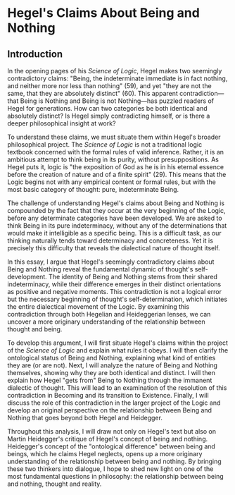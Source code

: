 # Hegel's Claims About Being and Nothing

## Introduction

In the opening pages of his *Science of Logic*, Hegel makes two seemingly contradictory claims: "Being, the indeterminate immediate is in fact nothing, and neither more nor less than nothing" (59), and yet "they are not the same, that they are absolutely distinct" (60). This apparent contradiction—that Being is Nothing and Being is not Nothing—has puzzled readers of Hegel for generations. How can two categories be both identical and absolutely distinct? Is Hegel simply contradicting himself, or is there a deeper philosophical insight at work?

To understand these claims, we must situate them within Hegel's broader philosophical project. The *Science of Logic* is not a traditional logic textbook concerned with the formal rules of valid inference. Rather, it is an ambitious attempt to think being in its purity, without presuppositions. As Hegel puts it, logic is "the exposition of God as he is in his eternal essence before the creation of nature and of a finite spirit" (29). This means that the Logic begins not with any empirical content or formal rules, but with the most basic category of thought: pure, indeterminate Being.

The challenge of understanding Hegel's claims about Being and Nothing is compounded by the fact that they occur at the very beginning of the Logic, before any determinate categories have been developed. We are asked to think Being in its pure indeterminacy, without any of the determinations that would make it intelligible as a specific being. This is a difficult task, as our thinking naturally tends toward determinacy and concreteness. Yet it is precisely this difficulty that reveals the dialectical nature of thought itself.

In this essay, I argue that Hegel's seemingly contradictory claims about Being and Nothing reveal the fundamental dynamic of thought's self-development. The identity of Being and Nothing stems from their shared indeterminacy, while their difference emerges in their distinct orientations as positive and negative moments. This contradiction is not a logical error but the necessary beginning of thought's self-determination, which initiates the entire dialectical movement of the Logic. By examining this contradiction through both Hegelian and Heideggerian lenses, we can uncover a more originary understanding of the relationship between thought and being.

To develop this argument, I will first situate Hegel's claims within the project of the *Science of Logic* and explain what rules it obeys. I will then clarify the ontological status of Being and Nothing, explaining what kind of entities they are (or are not). Next, I will analyze the nature of Being and Nothing themselves, showing why they are both identical and distinct. I will then explain how Hegel "gets from" Being to Nothing through the immanent dialectic of thought. This will lead to an examination of the resolution of this contradiction in Becoming and its transition to Existence. Finally, I will discuss the role of this contradiction in the larger project of the Logic and develop an original perspective on the relationship between Being and Nothing that goes beyond both Hegel and Heidegger.

Throughout this analysis, I will draw not only on Hegel's text but also on Martin Heidegger's critique of Hegel's concept of being and nothing. Heidegger's concept of the "ontological difference" between being and beings, which he claims Hegel neglects, opens up a more originary understanding of the relationship between being and nothing. By bringing these two thinkers into dialogue, I hope to shed new light on one of the most fundamental questions in philosophy: the relationship between being and nothing, thought and reality.